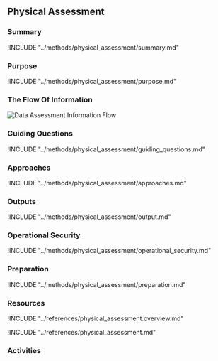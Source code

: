 ## Physical Assessment

### Summary
!INCLUDE "../methods/physical_assessment/summary.md"

### Purpose
!INCLUDE "../methods/physical_assessment/purpose.md"

### The Flow Of Information
![Data Assessment Information Flow](images/info_flows/physical_assessment.svg)

### Guiding Questions
!INCLUDE "../methods/physical_assessment/guiding_questions.md"

### Approaches
!INCLUDE "../methods/physical_assessment/approaches.md"

### Outputs
!INCLUDE "../methods/physical_assessment/output.md"

### Operational Security
!INCLUDE "../methods/physical_assessment/operational_security.md"

### Preparation
!INCLUDE "../methods/physical_assessment/preparation.md"




### Resources

<div class="greybox">
!INCLUDE "../references/physical_assessment.overview.md"

!INCLUDE "../references/physical_assessment.md"
</div>

### Activities